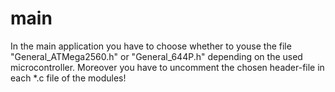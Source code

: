 # main
In the main application you have to choose whether to youse the file "General_ATMega2560.h" or "General_644P.h" depending on the used microcontroller.
Moreover you have to uncomment the chosen header-file in each *.c file of the modules!
